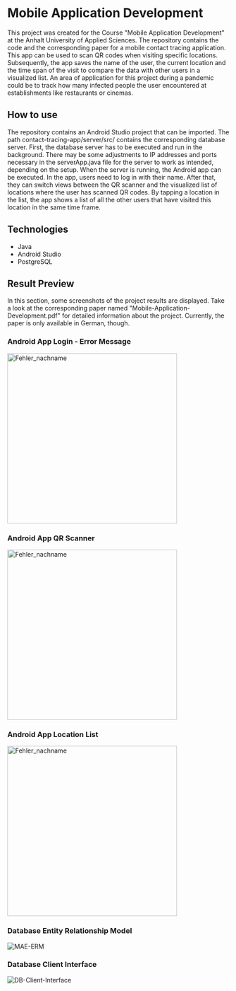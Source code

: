 # Mobile Application Development

This project was created for the Course "Mobile Application Development" at the Anhalt University of Applied Sciences. The repository contains the code and the corresponding paper for a mobile contact tracing application. This app can be used to scan QR codes when visiting specific locations. Subsequently, the app saves the name of the user, the current location and the time span of the visit to compare the data with other users in a visualized list. An area of application for this project during a pandemic could be to track how many infected people the user encountered at establishments like restaurants or cinemas.

## How to use

The repository contains an Android Studio project that can be imported. The path contact-tracing-app/server/src/ contains the corresponding database server. First, the database server has to be executed and run in the background. There may be some adjustments to IP addresses and ports necessary in the serverApp.java file for the server to work as intended, depending on the setup. When the server is running, the Android app can be executed. In the app, users need to log in with their name. After that, they can switch views between the QR scanner and the visualized list of locations where the user has scanned QR codes. By tapping a location in the list, the app shows a list of all the other users that have visited this location in the same time frame.

## Technologies

* Java
* Android Studio
* PostgreSQL

## Result Preview

In this section, some screenshots of the project results are displayed. Take a look at the corresponding paper named "Mobile-Application-Development.pdf" for detailed information about the project. Currently, the paper is only available in German, though.

### Android App Login - Error Message

<img width="385" alt="Fehler_nachname" src="https://github.com/mgagel/contact-tracing-app/assets/73076495/ce227cc9-6015-40e1-9736-4be8d9ea48dd">

### Android App QR Scanner

<img width="385" alt="Fehler_nachname" src="https://github.com/mgagel/contact-tracing-app/assets/73076495/4f47f15f-d7d1-43e5-b3f6-e80813f7613a">

### Android App Location List

<img width="385" alt="Fehler_nachname" src="https://github.com/mgagel/contact-tracing-app/assets/73076495/3c91334f-b285-4101-8154-421693340289">

### Database Entity Relationship Model

![MAE-ERM](https://github.com/mgagel/contact-tracing-app/assets/73076495/d57741b6-ed29-4d09-a886-dfd3efa26271)

### Database Client Interface

![DB-Client-Interface](https://github.com/mgagel/contact-tracing-app/assets/73076495/442bac4b-aba5-4dea-8bff-be7ede4eb97d)
